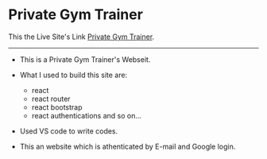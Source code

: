 # Private Gym Trainer

This the Live Site's Link [Private Gym Trainer](https://celadon-malabi-7b7de1.netlify.app/).

-----
- This is a Private Gym Trainer's Webseit.
- What I used to build this site are:
    - react
    - react router
    - react bootstrap
    - react authentications and so on...

- Used VS code to write codes.
- This an website which is athenticated by E-mail and Google login. 

